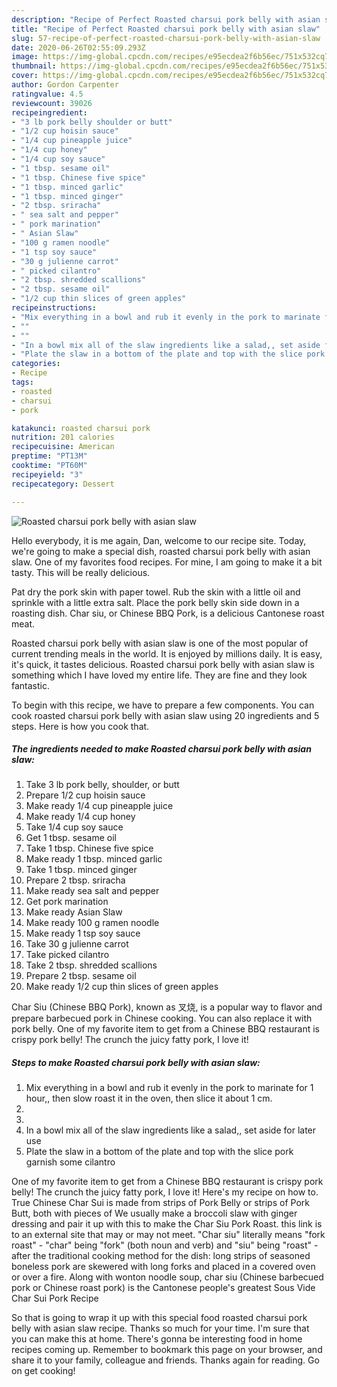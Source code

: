 ```yaml
---
description: "Recipe of Perfect Roasted charsui pork belly with asian slaw"
title: "Recipe of Perfect Roasted charsui pork belly with asian slaw"
slug: 57-recipe-of-perfect-roasted-charsui-pork-belly-with-asian-slaw
date: 2020-06-26T02:55:09.293Z
image: https://img-global.cpcdn.com/recipes/e95ecdea2f6b56ec/751x532cq70/roasted-charsui-pork-belly-with-asian-slaw-recipe-main-photo.jpg
thumbnail: https://img-global.cpcdn.com/recipes/e95ecdea2f6b56ec/751x532cq70/roasted-charsui-pork-belly-with-asian-slaw-recipe-main-photo.jpg
cover: https://img-global.cpcdn.com/recipes/e95ecdea2f6b56ec/751x532cq70/roasted-charsui-pork-belly-with-asian-slaw-recipe-main-photo.jpg
author: Gordon Carpenter
ratingvalue: 4.5
reviewcount: 39026
recipeingredient:
- "3 lb pork belly shoulder or butt"
- "1/2 cup hoisin sauce"
- "1/4 cup pineapple juice"
- "1/4 cup honey"
- "1/4 cup soy sauce"
- "1 tbsp. sesame oil"
- "1 tbsp. Chinese five spice"
- "1 tbsp. minced garlic"
- "1 tbsp. minced ginger"
- "2 tbsp. sriracha"
- " sea salt and pepper"
- " pork marination"
- " Asian Slaw"
- "100 g ramen noodle"
- "1 tsp soy sauce"
- "30 g julienne carrot"
- " picked cilantro"
- "2 tbsp. shredded scallions"
- "2 tbsp. sesame oil"
- "1/2 cup thin slices of green apples"
recipeinstructions:
- "Mix everything in a bowl and rub it evenly in the pork to marinate for 1 hour,, then slow roast it in the oven, then slice it about 1 cm."
- ""
- ""
- "In a bowl mix all of the slaw ingredients like a salad,, set aside for later use"
- "Plate the slaw in a bottom of the plate and top with the slice pork garnish some cilantro"
categories:
- Recipe
tags:
- roasted
- charsui
- pork

katakunci: roasted charsui pork 
nutrition: 201 calories
recipecuisine: American
preptime: "PT13M"
cooktime: "PT60M"
recipeyield: "3"
recipecategory: Dessert

---
```



![Roasted charsui pork belly with asian slaw](https://img-global.cpcdn.com/recipes/e95ecdea2f6b56ec/751x532cq70/roasted-charsui-pork-belly-with-asian-slaw-recipe-main-photo.jpg)

Hello everybody, it is me again, Dan, welcome to our recipe site. Today, we're going to make a special dish, roasted charsui pork belly with asian slaw. One of my favorites food recipes. For mine, I am going to make it a bit tasty. This will be really delicious.

Pat dry the pork skin with paper towel. Rub the skin with a little oil and sprinkle with a little extra salt. Place the pork belly skin side down in a roasting dish. Char siu, or Chinese BBQ Pork, is a delicious Cantonese roast meat.

Roasted charsui pork belly with asian slaw is one of the most popular of current trending meals in the world. It is enjoyed by millions daily. It is easy, it's quick, it tastes delicious. Roasted charsui pork belly with asian slaw is something which I have loved my entire life. They are fine and they look fantastic.


To begin with this recipe, we have to prepare a few components. You can cook roasted charsui pork belly with asian slaw using 20 ingredients and 5 steps. Here is how you cook that.

<!--inarticleads1-->

##### The ingredients needed to make Roasted charsui pork belly with asian slaw:

1. Take 3 lb pork belly, shoulder, or butt
1. Prepare 1/2 cup hoisin sauce
1. Make ready 1/4 cup pineapple juice
1. Make ready 1/4 cup honey
1. Take 1/4 cup soy sauce
1. Get 1 tbsp. sesame oil
1. Take 1 tbsp. Chinese five spice
1. Make ready 1 tbsp. minced garlic
1. Take 1 tbsp. minced ginger
1. Prepare 2 tbsp. sriracha
1. Make ready  sea salt and pepper
1. Get  pork marination
1. Make ready  Asian Slaw
1. Make ready 100 g ramen noodle
1. Make ready 1 tsp soy sauce
1. Take 30 g julienne carrot
1. Take  picked cilantro
1. Take 2 tbsp. shredded scallions
1. Prepare 2 tbsp. sesame oil
1. Make ready 1/2 cup thin slices of green apples


Char Siu (Chinese BBQ Pork), known as 叉烧, is a popular way to flavor and prepare barbecued pork in Chinese cooking. You can also replace it with pork belly. One of my favorite item to get from a Chinese BBQ restaurant is crispy pork belly! The crunch the juicy fatty pork, I love it! 

<!--inarticleads2-->

##### Steps to make Roasted charsui pork belly with asian slaw:

1. Mix everything in a bowl and rub it evenly in the pork to marinate for 1 hour,, then slow roast it in the oven, then slice it about 1 cm.
1. 
1. 
1. In a bowl mix all of the slaw ingredients like a salad,, set aside for later use
1. Plate the slaw in a bottom of the plate and top with the slice pork garnish some cilantro


One of my favorite item to get from a Chinese BBQ restaurant is crispy pork belly! The crunch the juicy fatty pork, I love it! Here&#39;s my recipe on how to. True Chinese Char Sui is made from strips of Pork Belly or strips of Pork Butt, both with pieces of We usually make a broccoli slaw with ginger dressing and pair it up with this to make the Char Siu Pork Roast. this link is to an external site that may or may not meet. &#34;Char siu&#34; literally means &#34;fork roast&#34; - &#34;char&#34; being &#34;fork&#34; (both noun and verb) and &#34;siu&#34; being &#34;roast&#34; - after the traditional cooking method for the dish: long strips of seasoned boneless pork are skewered with long forks and placed in a covered oven or over a fire. Along with wonton noodle soup, char siu (Chinese barbecued pork or Chinese roast pork) is the Cantonese people&#39;s greatest Sous Vide Char Sui Pork Recipe 

So that is going to wrap it up with this special food roasted charsui pork belly with asian slaw recipe. Thanks so much for your time. I'm sure that you can make this at home. There's gonna be interesting food in home recipes coming up. Remember to bookmark this page on your browser, and share it to your family, colleague and friends. Thanks again for reading. Go on get cooking!
